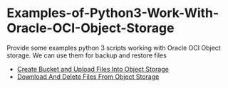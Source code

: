 # Examples-of-Python3-Work-With-Oracle-OCI-Object-Storage
Provide some examples python 3 scripts working with Oracle OCI Object storage. We can use them for backup and restore files

* [Create Bucket and Upload Files Into Object Storage](docs/Create-Bucket-and-Upload-Files-Into-Object-Storage.md)
* [Download And Delete Files From Object Storage](docs/Download-And-Delete-Files-From-Object-Storage.md)
